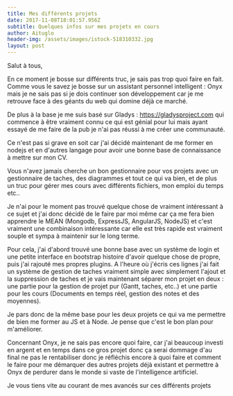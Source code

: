 ```yaml
---
title: Mes différents projets
date: 2017-11-08T18:01:57.956Z
subtitle: Quelques infos sur mes projets en cours
author: Aituglo
header-img: /assets/images/istock-518310332.jpg
layout: post
---
```

Salut à tous,

En ce moment je bosse sur différents truc, je sais pas trop quoi faire en fait. Comme vous le savez je bosse sur un assistant personnel intelligent : Onyx mais je ne sais pas si je dois continuer son développement car je me retrouve face à des géants du web qui domine déjà ce marché.

De plus à la base je me suis basé sur Gladys : <https://gladysproject.com> qui commence à être vraiment connu ce qui est génial pour lui mais ayant essayé de me faire de la pub je n'ai pas réussi à me créer une communauté.

Ce n'est pas si grave en soit car j'ai décidé maintenant de me former en nodejs et en d'autres langage pour avoir une bonne base de connaissance à mettre sur mon CV.

Vous n'avez jamais cherche un bon gestionnaire pour vos projets avec un gestionnaire de taches, des diagrammes et tout ce qui va bien, et de plus un truc pour gérer mes cours avec différents fichiers, mon emploi du temps etc..

Je n'ai pour le moment pas trouvé quelque chose de vraiment intéressant à ce sujet et j'ai donc décidé de le faire par moi même car ça me fera bien apprendre le MEAN (Mongodb, ExpressJS, AngularJS, NodeJS) et c'est vraiment une combinaison intéressante car elle est très rapide est vraiment souple et sympa à maintenir sur le long terme.

Pour cela, j'ai d'abord trouvé une bonne base avec un système de login et une petite interface en bootstrap histoire d'avoir quelque chose de propre, puis j'ai rajouté mes propres plugins. A l'heure où j'écris ces lignes j'ai fait un système de gestion de taches vraiment simple avec simplement l'ajout et la suppression de taches et je vais maintenant séparer mon projet en deux : une partie pour la gestion de projet pur (Gantt, taches, etc..) et une partie pour les cours (Documents en temps réel, gestion des notes et des moyennes).

Je pars donc de la même base pour les deux projets ce qui va me permettre de bien me former au JS et à Node. Je pense que c'est le bon plan pour m'améliorer.

Concernant Onyx, je ne sais pas encore quoi faire, car j'ai beaucoup investi en argent et en temps dans ce gros projet donc ça serai dommage d'au final ne pas le rentabiliser donc je réfléchis encore à quoi faire et comment le faire pour me démarquer des autres projets déjà existant et permettre à Onyx de perdurer dans le monde si vaste de l'intelligence artificiel.

Je vous tiens vite au courant de mes avancés sur ces différents projets
